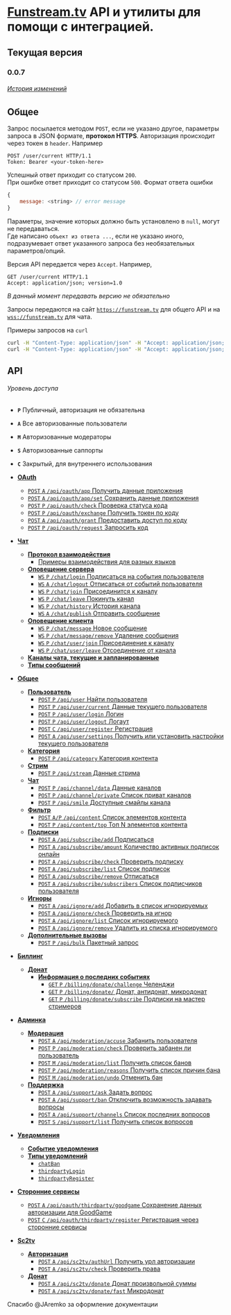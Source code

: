 # [Funstream.tv](https://funstream.tv) API и утилиты для помощи с интеграцией.

## Текущая версия
### 0.0.7
###### [История изменений](CHANGELOG.md)

  
Общее
-----

Запрос посылается методом `POST`, если не указано другое, параметры запроса в JSON формате, **протокол HTTPS**.
Авторизация происходит через токен в `header`. Например
```
POST /user/current HTTP/1.1
Token: Bearer <your-token-here>
```

Успешный ответ приходит со статусом `200`.  
При ошибке ответ приходит со статусом `500`. Формат ответа ошибки
```js
{
    message: <string> // error message
}
```

Параметры, значение которых должно быть установлено в `null`, могут не передаваться.  
Где написано ``объект из ответа ...``, если не указано иного, подразумевает ответ указанного запроса без необязательных параметров/опций.

Версия API передается через `Accept`. Например,
```
GET /user/current HTTP/1.1
Accept: application/json; version=1.0
```
*В данный момент передавать версию не обязательно*

Запросы передаются на сайт [`https://funstream.tv`](https://funstream.tv) для общего API и на [`wss://funstream.tv`](wss://funstream.tv) для чата.

Примеры запросов на `curl`
```sh
curl -H "Content-Type: application/json" -H "Accept: application/json; version 1.0" -X POST -d '{name: "..", password: ".."}' https://funstream.tv/api/user/login
curl -H "Content-Type: application/json" -H "Accept: application/json; version 1.0" -H "Token: Bearer .." -X POST -d '{content: "stream"}' https://funstream.tv/api/subscribe/subscribers
```


API
------
###### Уровень доступа
- **`P`** Публичный, авторизация не обязательна
- **`A`** Все авторизованные пользователи
- **`M`** Авторизованные модераторы
- **`S`** Авторизованные саппорты
- **`C`** Закрытый, для внутреннего использования


- [**OAuth**](oauth.md)  
    - [`POST` `A` `/api/oauth/app` Получить данные приложения](oauth.md#Получить-данные-приложения)
    - [`POST` `A` `/api/oauth/app/set` Сохранить данные приложения](oauth.md#Сохранить-данные-приложения)
    - [`POST` `P` `/api/oauth/check` Проверка статуса кода](oauth.md#Проверка-статуса-кода)
    - [`POST` `P` `/api/oauth/exchange` Получить токен по коду](oauth.md#Получить-токен-по-коду)
    - [`POST` `A` `/api/oauth/grant` Предоставить доступ по коду](oauth.md#Предоставить-доступ-по-коду)
    - [`POST` `P` `/api/oauth/request` Запросить код](oauth.md#Запросить-код)
- [**Чат**](chat.md)
    - [**Протокол взаимодействия**](chat.md#Протокол-взаимодействия)
        - [Примеры взаимодействия для разных языков](chat-client-examples.md)
    - [**Оповещение сервера**](chat.md#Оповещение-сервера)
        - [`WS` `P` `/chat/login` Подписаться на события пользователя](chat.md#Подписаться-на-события-пользователя)
        - [`WS` `A` `/chat/logout` Отписаться от событий пользователя](chat.md#Отписаться-от-событий-пользователя)
        - [`WS` `P` `/chat/join` Присоединится к каналу](chat.md#Присоединится-к-каналу)
        - [`WS` `P` `/chat/leave` Покинуть канал](chat.md#Покинуть-канал)
        - [`WS` `P` `/chat/history` История канала](chat.md#История-канала)
        - [`WS` `A` `/chat/publish` Отправить сообщение](chat.md#Отправить-сообщение)
    - [**Оповещение клиента**](chat.md#Оповещение-клиента)
        - [`WS` `P` `/chat/message` Новое сообщение](chat.md#Новое-сообщение)
        - [`WS` `P` `/chat/message/remove` Удаление сообщения](chat.md#Удаление-сообщения)
        - [`WS` `P` `/chat/user/join` Присоединение к каналу](chat.md#Присоединение-к-каналу)
        - [`WS` `P` `/chat/user/leave` Отсоединение от канала](chat.md#Отсоединение-от-канала)
    - [**Каналы чата, текущие и запланированные**](chat.md#Каналы-чата-текущие-и-запланированные)
    - [**Типы сообщений**](chat.md#Типы-сообщений)
- [**Общее**](common.md)
    - [**Пользователь**](common.md#Пользователь)
        - [`POST` `P` `/api/user` Найти пользователя](common.md#Найти-пользователя)
        - [`POST` `P` `/api/user/current` Данные текущего пользователя](common.md#Данные-текущего-пользователя)
        - [`POST` `P` `/api/user/login` Логин](common.md#Логин)
        - [`POST` `P` `/api/user/logout` Логаут](common.md#Логаут)
        - [`POST` `C` `/api/user/register` Регистрация](common.md#Регистрация)
        - [`POST` `A` `/api/user/settings` Получить или установить настройки текущего пользователя](common.md#Получить-или-установить-настройки-текущего-пользователя)
    - [**Категория**](common.md#Категория)
        - [`POST` `P` `/api/category` Категория контента](common.md#Категория-контента)
    - [**Стрим**](common.md#Стрим)
        - [`POST` `P` `/api/stream` Данные стрима](common.md#Данные-стрима)
    - [**Чат**](common.md#Чат)
        - [`POST` `P` `/api/channel/data` Данные каналов](common.md#Данные-каналов)
        - [`POST` `P` `/api/channel/private` Список приват каналов](common.md#Список-приват-каналов)
        - [`POST` `P` `/api/smile` Доступные смайлы канала](common.md#Доступные-смайлы-канала)
    - [**Фильтр**](common.md#Фильтр)
        - [`POST` `A/P` `/api/content` Список элементов контента](common.md#Список-элементов-контента)
        - [`POST` `P` `/api/content/top` Топ N элементов контента](common.md#Топ-n-элементов-контента)
    - [**Подписки**](common.md#Подписки)
        - [`POST` `A` `/api/subscribe/add` Подписаться](common.md#Подписаться)
        - [`POST` `A` `/api/subscribe/amount` Количество активных подписок онлайн](common.md#Количество-активных-подписок)
        - [`POST` `A` `/api/subscribe/check` Проверить подписку](common.md#Проверить-подписку)
        - [`POST` `A` `/api/subscribe/list` Список подписок](common.md#Список-подписок)
        - [`POST` `A` `/api/subscribe/remove` Отписаться](common.md#Отписаться)
        - [`POST` `A` `/api/subscribe/subscribers` Список подписчиков пользователя](common.md#Список-подписчиков-пользователя)
    - [**Игноры**](common.md#Игноры)
        - [`POST` `A` `/api/ignore/add` Добавить в список игнорируемых](common.md#Добавить-в-список-игнорируемых)
        - [`POST` `A` `/api/ignore/check` Проверить на игнор](common.md#Проверить-на-игнор)
        - [`POST` `A` `/api/ignore/list` Список игнорируемого](common.md#Список-игнорируемого)
        - [`POST` `A` `/api/ignore/remove` Удалить из списка игнорируемого](common.md#Удалить-из-списка-игнорируемого)
    - [**Дополнительные вызовы**](common.md#Дополнительные-вызовы)
        - [`POST` `P` `/api/bulk` Пакетный запрос](common.md#Пакетный-запрос)
- [**Биллинг**](billing/README.md)
    - [**Донат**](billing/donate.md)
        - [**Информация о последних событиях**](billing/donate.md#Информация-о-последних-событиях)
            - [`GET` `P` `/billing/donate/challenge` Челенджи](billing/donate.md#Челенджи)
            - [`GET` `P` `/billing/donate/` Донат, антидонат, микродонат](billing/donate.md#Донат-антидонат-микродонат)
            - [`GET` `P` `/billing/donate/subscribe` Подписки на мастер стримеров](billing/donate.md#Подписки-на-мастер-стримеров)
- [**Админка**](admin.md)
    - [**Модерация**](admin.md#Модерация)
        - [`POST` `A` `/api/moderation/accuse` Забанить пользователя](admin.md#Забанить-пользователя)
        - [`POST` `P` `/api/moderation/check` Проверить забанен ли пользователь](admin.md#Проверить-забанен-ли-пользователь)
        - [`POST` `M` `/api/moderation/list` Получить список банов](admin.md#Получить-список-банов)
        - [`POST` `P` `/api/moderation/reasons` Получить список причин бана](admin.md#Получить-список-причин-бана)
        - [`POST` `M` `/api/moderation/undo` Отменить бан](admin.md#Отменить-бан)
    - [**Поддержка**](admin.md#Поддержка)
        - [`POST` `A` `/api/support/ask` Задать вопрос](admin.md#Задать-вопрос)
        - [`POST` `A` `/api/support/ban` Отключить возможность задавать вопросы](admin.md#Отключить-возможность-задавать-вопросы)
        - [`POST` `A` `/api/support/channels` Список последних вопросов](admin.md#Список-последних-вопросов)
        - [`POST` `S` `/api/support/list` Получить список вопросов](admin.md#Получить-список-вопросов)
- [**Уведомления**](notifier.md)
    - [**Событие уведомления**](notifier.md#Событие-уведомления)
    - [**Типы уведомлений**](notifier.md#Типы-уведомлений)
        - [`chatBan`](notifier.md#Бан-в-чате)
        - [`thirdpartyLogin`](notifier.md#Логин-через-сторонние-сервисы)
        - [`thirdpartyRegister`](notifier.md#Регистрация-через-сторонние-сервисы)
- [**Сторонние сервисы**](thirdparty.md)
    - [`POST` `A` `/api/oauth/thirdparty/goodgame` Сохранение данных авторизации для GoodGame](thirdparty.md#Сохранение-данных-авторизации-для-goodgame)
    - [`POST` `C` `/api/oauth/thirdparty/register` Регистрация через сторонние сервисы](thirdparty.md#Регистрация-через-сторонние-сервисы)
- [**Sc2tv**](sc2tv.md)
    - [**Авторизация**](sc2tv.md#Авторизация)
        - [`POST` `A` `/api/sc2tv/authUrl` Получить урл авторизации](sc2tv.md#Получить-урл-авторизации)
        - [`POST` `A` `/api/sc2tv/check` Проверить права](sc2tv.md#Проверить-права)
    - [**Донат**](sc2tv.md#Донат)
        - [`POST` `A` `/api/sc2tv/donate` Донат произвольной суммы](sc2tv.md#Донат-произвольной-суммы)
        - [`POST` `A` `/api/sc2tv/donate/fast` Микродонат](sc2tv.md#Микродонат)


Спасибо @JAremko за оформление документации